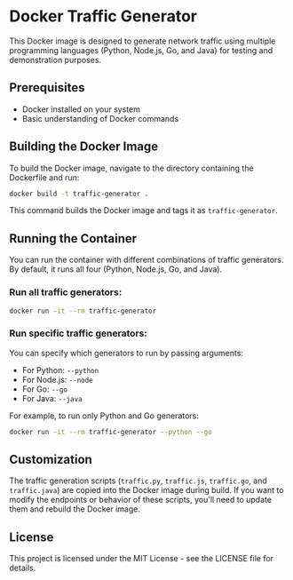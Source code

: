 # Docker Traffic Generator

This Docker image is designed to generate network traffic using multiple programming languages (Python, Node.js, Go, and Java) for testing and demonstration purposes.

## Prerequisites

- Docker installed on your system
- Basic understanding of Docker commands

## Building the Docker Image

To build the Docker image, navigate to the directory containing the Dockerfile and run:

```bash
docker build -t traffic-generator .
```

This command builds the Docker image and tags it as `traffic-generator`.

## Running the Container

You can run the container with different combinations of traffic generators. By default, it runs all four (Python, Node.js, Go, and Java).

### Run all traffic generators:

```bash
docker run -it --rm traffic-generator
```

### Run specific traffic generators:

You can specify which generators to run by passing arguments:

- For Python: `--python`
- For Node.js: `--node`
- For Go: `--go`
- For Java: `--java`

For example, to run only Python and Go generators:

```bash
docker run -it --rm traffic-generator --python --go
```

## Customization

The traffic generation scripts (`traffic.py`, `traffic.js`, `traffic.go`, and `traffic.java`) are copied into the Docker image during build. If you want to modify the endpoints or behavior of these scripts, you'll need to update them and rebuild the Docker image.

## License

This project is licensed under the MIT License - see the LICENSE file for details.
